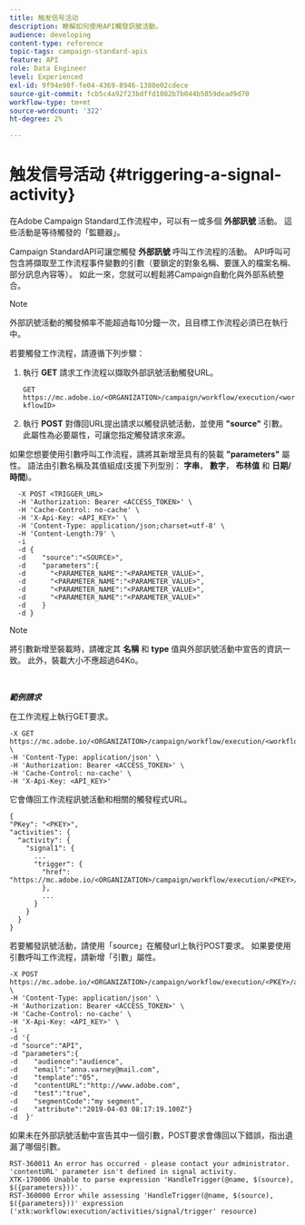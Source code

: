 ```yaml
---
title: 触发信号活动
description: 瞭解如何使用API觸發訊號活動。
audience: developing
content-type: reference
topic-tags: campaign-standard-apis
feature: API
role: Data Engineer
level: Experienced
exl-id: 9f94e98f-fe04-4369-8946-1380e02cdece
source-git-commit: fcb5c4a92f23bdffd1082b7b044b5859dead9d70
workflow-type: tm+mt
source-wordcount: '322'
ht-degree: 2%

---
```


# 触发信号活动 {#triggering-a-signal-activity}

在Adobe Campaign Standard工作流程中，可以有一或多個 **外部訊號** 活動。 這些活動是等待觸發的「監聽器」。

Campaign StandardAPI可讓您觸發 **外部訊號** 呼叫工作流程的活動。 API呼叫可包含將擷取至工作流程事件變數的引數（要鎖定的對象名稱、要匯入的檔案名稱、部分訊息內容等）。 如此一來，您就可以輕鬆將Campaign自動化與外部系統整合。

>[!NOTE]
>
>外部訊號活動的觸發頻率不能超過每10分鐘一次，且目標工作流程必須已在執行中。

若要觸發工作流程，請遵循下列步驟：

1. 執行 **GET** 請求工作流程以擷取外部訊號活動觸發URL。

   `GET https://mc.adobe.io/<ORGANIZATION>/campaign/workflow/execution/<workflowID>`

1. 執行 **POST** 對傳回URL提出請求以觸發訊號活動，並使用 **&quot;source&quot;** 引數。 此屬性為必要屬性，可讓您指定觸發請求來源。

如果您想要使用引數呼叫工作流程，請將其新增至具有的裝載 **&quot;parameters&quot;** 屬性。 語法由引數名稱及其值組成(支援下列型別： **字串**， **數字**， **布林值** 和 **日期/時間**)。

```
  -X POST <TRIGGER_URL>
  -H 'Authorization: Bearer <ACCESS_TOKEN>' \
  -H 'Cache-Control: no-cache' \
  -H 'X-Api-Key: <API_KEY>' \
  -H 'Content-Type: application/json;charset=utf-8' \
  -H 'Content-Length:79' \
  -i
  -d {
  -d    "source":"<SOURCE>",
  -d    "parameters":{
  -d      "<PARAMETER_NAME":"<PARAMETER_VALUE>",
  -d      "<PARAMETER_NAME":"<PARAMETER_VALUE>",
  -d      "<PARAMETER_NAME":"<PARAMETER_VALUE>",  
  -d      "<PARAMETER_NAME":"<PARAMETER_VALUE>"
  -d    }
  -d }
```

>[!NOTE]
>
>將引數新增至裝載時，請確定其 **名稱** 和 **type** 值與外部訊號活動中宣告的資訊一致。 此外，裝載大小不應超過64Ko。

<br/>

***範例請求***

在工作流程上執行GET要求。

```
-X GET https://mc.adobe.io/<ORGANIZATION>/campaign/workflow/execution/<workflowID> \
-H 'Content-Type: application/json' \
-H 'Authorization: Bearer <ACCESS_TOKEN>' \
-H 'Cache-Control: no-cache' \
-H 'X-Api-Key: <API_KEY>'
```

它會傳回工作流程訊號活動和相關的觸發程式URL。

```
{
"PKey": "<PKEY>",
"activities": {
  "activity": {
    "signal1": {
      ...
      "trigger": {
        "href": "https://mc.adobe.io/<ORGANIZATION>/campaign/workflow/execution/<PKEY>/activities/activity/<PKEY>/trigger/"
        },
        ...
      }
    }
  }
}
```

若要觸發訊號活動，請使用「source」在觸發url上執行POST要求。 如果要使用引數呼叫工作流程，請新增「引數」屬性。

```
-X POST https://mc.adobe.io/<ORGANIZATION>/campaign/workflow/execution/<PKEY>/activities/activity/<PKEY>/trigger \
-H 'Content-Type: application/json' \
-H 'Authorization: Bearer <ACCESS_TOKEN>' \
-H 'Cache-Control: no-cache' \
-H 'X-Api-Key: <API_KEY>' \
-i
-d '{
-d "source":"API",
-d "parameters":{
-d    "audience":"audience",
-d    "email":"anna.varney@mail.com",
-d    "template":"05",
-d    "contentURL":"http://www.adobe.com",
-d    "test":"true",
-d    "segmentCode":"my segment",
-d    "attribute":"2019-04-03 08:17:19.100Z"}
-d  }'
```

<!-- + réponse -->

如果未在外部訊號活動中宣告其中一個引數，POST要求會傳回以下錯誤，指出遺漏了哪個引數。

```
RST-360011 An error has occurred - please contact your administrator.
'contentURL' parameter isn't defined in signal activity.
XTK-170006 Unable to parse expression 'HandleTrigger(@name, $(source), $({parameters}))'.
RST-360000 Error while assessing 'HandleTrigger(@name, $(source), $({parameters}))' expression ('xtk:workflow:execution/activities/signal/trigger' resource)
```
